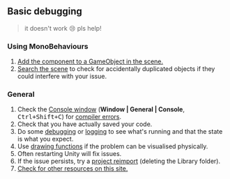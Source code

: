 ## Basic debugging

> it doesn't work
> 😢 pls help!

### Using MonoBehaviours
1. [Add the component to a GameObject in the scene.](https://docs.unity3d.com/Manual/UsingComponents.html)
1. [Search the scene](../Interface/Scene%20View/Searching.md) to check for accidentally duplicated objects if they could interfere with your issue.

### General
1. Check the [Console window](https://docs.unity3d.com/Manual/Console.html) (**Window | General | Console**, <kbd>Ctrl+Shift+C</kbd>) for [compiler errors](../Editor/Compiler%20Errors.md).
1. Check that you have actually saved your code.
1. Do some [debugging](../Debugging/Debugger.md) or [logging](../Debugging/Logging/How-to.md) to see what's running and that the state is what you expect.
1. Use [drawing functions](../Debugging/Draw%20Functions.md) if the problem can be visualised physically.
1. Often restarting Unity will fix issues.
1. If the issue persists, try a [project reimport](../Programming/Scripts/Loading%20Issues/Project%20Reimport.md) (deleting the Library folder).
1. [Check for other resources on this site.](../Main.md)
